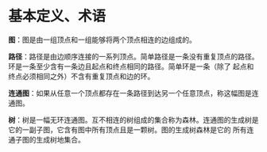 # 基本定义、术语

**图**：图是由一组顶点和一组能够将两个顶点相连的边组成的。

**路径**：路径是由边顺序连接的一系列顶点。简单路径是一条没有重复顶点的路径。环是一条至少含有一条边且起点和终点相同的路径。简单环是一条（除了
起点和终点必须相同之外）不含有重复顶点和边的环。

**连通图**：如果从任意一个顶点都存在一条路径到达另一个任意顶点，称这幅图是连通图。

**树**：树是一幅无环连通图。互不相连的树组成的集合称为森林。连通图的生成树是它的一副子图，它含有图中所有顶点且是一颗树。图的生成树森林是它的
所有连通子图的生成树地集合。
